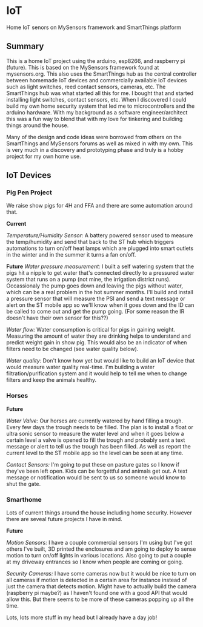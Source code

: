 # IoT
Home IoT senors on MySensors framework and SmartThings platform

## Summary
This is a home IoT project using the arduino, esp8266, and raspberry pi (future).  This is based on the MySensors framework found at mysensors.org.  This also uses the SmartThings hub as the central controller between homemade IoT devices and commercially available IoT devices such as light switches, reed contact sensors, cameras, etc.  The SmartThings hub was what started all this for me.  I bought that and started installing light switches, contact sensors, etc.  When I discovered I could build my own home security system that led me to microcontrollers and the arduino hardware.  With my background as a software engineer/architect this was a fun way to blend that with my love for tinkering and building things around the house.

Many of the design and code ideas were borrowed from others on the SmartThings and MySensors forums as well as mixed in with my own.  This is very much in a discovery and prototyping phase and truly is a hobby project for my own home use.

## IoT Devices

### Pig Pen Project
We raise show pigs for 4H and FFA and there are some automation around that.

**Current**

*Temperature/Humidity Sensor:* A battery powered sensor used to measure the temp/humidity and send that back to the ST hub which triggers automations to turn on/off heat lamps which are plugged into smart outlets in the winter and in the summer it turns a fan on/off.

**Future**
*Water pressure measurement:* I built a self watering system that the pigs hit a nipple to get water that's connected directly to a pressured water system that runs on a pump (not mine, the irrigation district runs).  Occassionaly the pump goes down and leaving the pigs without water, which can be a real problem in the hot summer months.  I'll build and install a pressure sensor that will measure the PSI and send a text message or alert on the ST mobile app so we'll know when it goes down and the ID can be called to come out and get the pump going.  (For some reason the IR doesn't have their own sensor for this??)

*Water flow:* Water consumption is critical for pigs in gaining weight.  Measuring the amount of water they are drinking helps to understand and predict weight gain in show pig.  This would also be an indicator of when filters need to be changed (see water quality below).

*Water quality:* Don't know how yet but would like to build an IoT device that would measure water quality real-time.  I'm building a water filtration/purification system and it would help to tell me when to change filters and keep the animals healthy.

### Horses
**Future**

*Water Valve:* Our horses are currently watered by hand filling a trough.  Every few days the trough needs to be filled.  The plan is to install a float or ultra sonic sensor to measure the water level and when it goes below a certain level a valve is opened to fill the trough and probably sent a text message or alert to tell us the trough has been filled.  As well as report the current level to the ST mobile app so the level can be seen at any time.

*Contact Sensors:* I'm going to put these on pasture gates so I know if they've been left open.  Kids can be forgettful and animals get out.  A text message or notification would be sent to us so someone would know to shut the gate.

### Smarthome
Lots of current things around the house including home security.  However there are seveal future projects I have in mind.

**Future**

*Motion Sensors:* I have a couple commercial sensors I'm using but I've got others I've built, 3D printed the enclosures and am going to deploy to sense motion to turn on/off lights in various locations.  Also going to put a couple at my driveway entrances so I know when people are coming or going.

*Security Cameras:*  I have some cameras now but it would be nice to turn on all cameras if motion is detected in a certain area for instance instead of just the camera that detects motion.  Might have to actually build the camera (raspberry pi maybe?) as I haven't found one with a good API that would allow this.  But there seems to be more of these cameras popping up all the time.

Lots, lots more stuff in my head but I already have a day job!
